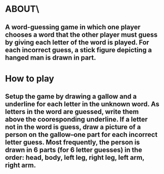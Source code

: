 # ABOUT\
## A word-guessing game in which one player chooses a word that the other player must guess by giving each letter of the word is played. For each incorrect guess, a stick figure depicting a hanged man is drawn in part.
# How to play 
## Setup the game by drawing a gallow and a underline for each letter in the unknown word. As letters in the word are guessed, write them above the cooresponding underline. If a letter not in the word is guess, draw a picture of a person on the gallow–one part for each incorrect letter guess. Most frequently, the person is drawn in 6 parts (for 6 letter guesses) in the order: head, body, left leg, right leg, left arm, right arm.
